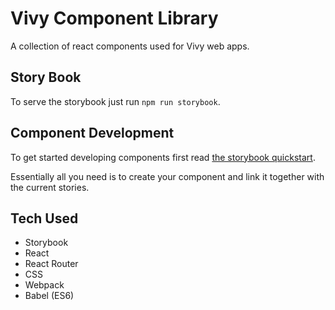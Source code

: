 # Vivy Component Library

A collection of react components used for Vivy web apps.

## Story Book

To serve the storybook just run ```npm run storybook```.

## Component Development

To get started developing components first read [the storybook quickstart](https://storybook.js.org/basics/quick-start-guide/).

Essentially all you need is to create your component and link it together with the current stories.

## Tech Used

* Storybook
* React
* React Router
* CSS
* Webpack
* Babel (ES6)
